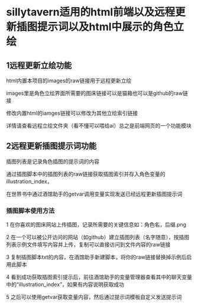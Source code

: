 # sillytavern适用的html前端以及远程更新插图提示词以及html中展示的角色立绘

## 1远程更新立绘功能
html内置本项目的images的raw链接用于远程更新立绘

images里是角色立绘界面所需要的图床链接可以是猫箱也可以是github的raw链接

修改内置html的iamges链接可以修改为其他立绘索引链接

详情请查看远程立绘文件夹（看不懂可以喂给ai）总之是前端网页的一个功能模块

## 2远程更新插图提示词功能
插图列表是记录角色插图的提示词的内容

通过插图脚本中的插图列表的raw链接获取插图索引并存入角色变量的illustration_index，

在世界书中通过酒馆助手的getvar调用变量实现发送已经远程更新插图提示词

### 插图脚本使用方法
1 在你喜欢的图床网站上传插图，记录所需要的关键信息如：角色名，后缀.png

2 在一个可以被公开访问的网站（如github）建立插图列表（名字随意），按插图列表示例文件填写内容并上传，复制可以直接访问到文件内容的raw链接

3 复制插图脚本txt的内容，在酒馆助手新建脚本，将你的raw链接替换掉示例后启用此脚本

4 看到成功获取插图索引提示后，前往酒馆助手的变量管理器查看其中的聊天变量中的“illustration_index”，如果有内容说明获取成功

5 之后可以使用getvar获取变量内容，然后通过提示词模板自定义发送提示词
